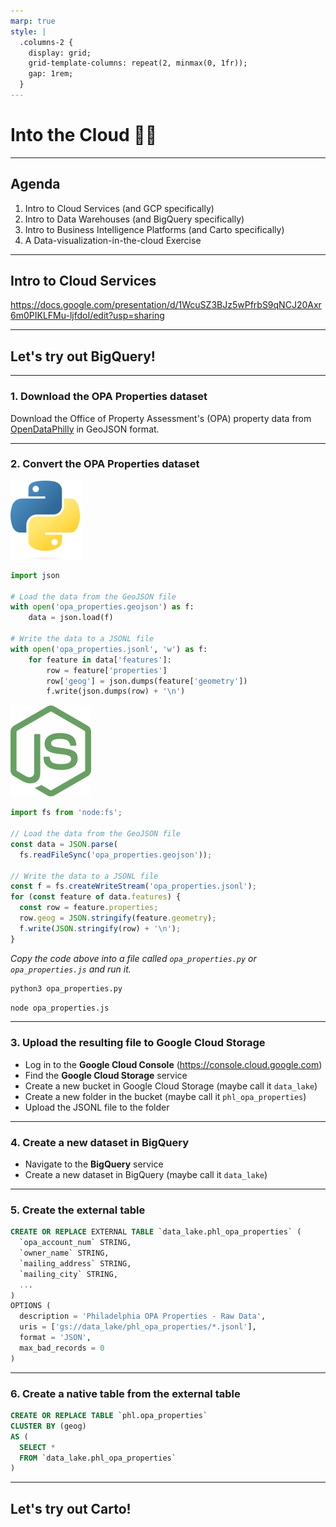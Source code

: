 ```yaml
---
marp: true
style: |
  .columns-2 {
    display: grid;
    grid-template-columns: repeat(2, minmax(0, 1fr));
    gap: 1rem;
  }
---
```


<!-- We're going to move PostgreSQL aside for a while -- we're not saying goodbye, we're just moving it out of the center of our view so that we can make room for the universe of other things we're going to be talking about. 

This week we're going to talk about using programming tools to move data into a particular kind of database called a data warehouse, but before we get there I want to talk about the cloud, and set up our motivation. -->

# Into the Cloud 😶‍🌫️

---

## Agenda

<!-- After spring break we're going to be splitting up into three teams. Each team is going to build their own version of a computer assisted mass appraisal system for the City of Philadelphia.

https://docs.google.com/drawings/d/1_4iotvP8y2ajsU5e-NEkZDGfF1Y7uoE7FY_d3HU1ldE/edit

This system will be useful for both city staff that work within the Office of Property Assessment, and also for residential property owners in Philadelphia. There will be different interfaces useful for the two stakeholder groups, but the interfaces will be based on the same data.

For this, we're going to set up a data warehouse, into which we will place property assessment and related information. The data will be updated on a regular and frequent basis, and we will organize the data so that we can build machine learning models and user interfaces on top of it. All of this will be done automatically on a certain schedule, in the cloud, and without human intervention.
-->

1. Intro to Cloud Services (and GCP specifically)
2. Intro to Data Warehouses (and BigQuery specifically)
3. Intro to Business Intelligence Platforms (and Carto specifically)
3. A Data-visualization-in-the-cloud Exercise

---

## Intro to Cloud Services
<!--
We'll talk more about the project in a couple of weeks, but for now, let's talk about what the cloud is.
-->
https://docs.google.com/presentation/d/1WcuSZ3BJz5wPfrbS9qNCJ20Axr6m0PIKLFMu-ljfdoI/edit?usp=sharing

---

## Let's try out BigQuery!

<!-- We're going to load a dataset into BigQuery and then do some light visualization with it.

There are about 5-bajillion-and-one ways to load data into a data warehouse. In a production environment, many companies will rely on systems such as Stitch or FiveTran for extracting data from sources and loading it into data warehouses or data lakes. These platforms are incredibly useful, and it's definitely a best-practice to use them for basic extraction and loading. However, we're going to use a bit more of a low-level approach in this class (1) to get an understanding of what Stitch and FiveTran are doing for us, and (2) because these ETL platforms have their limits, and there are many cases where data engineers have to write their own custom ingestion logic when a ready-made connector doesn't already exist.

To load our data into BigQuery we're going to use something called "external tables" (the afore-mentioned ETL platforms often use this same method). External tables allow us to upload data to Google Cloud Storage and query it from there as if it were a native table in BigQuery. In other words, loading data into BigQuery could often be as easy as uploading a CSV file to a Google Cloud Storage folder and querying it like a database table.

https://cloud.google.com/bigquery/docs/batch-loading-data

CSV isn't the only format that's supported for external tables; for example, we're going to use a format called Newline Delimited JSON, or "JSON-L". There's also formats like GeoParquet, among others. You can see all the formats in the BigQuery documentation on batch loading data. -->

---

### 1. Download the OPA Properties dataset

Download the Office of Property Assessment's (OPA) property data from [OpenDataPhilly](https://opendataphilly.org/datasets/philadelphia-properties-and-assessment-history/) in GeoJSON format.

<!-- Download the OPA property data from opendataphilly in GeoJSON format. Note that often it doesn't matter too much which initial format you extract data in a data pipeline as an initial step to transform data from one format to something more compatible with the system you're loading into is pretty common. This is one thing that people will often use ogr2ogr for; it's not _just_ for loading data into PostGIS -- it's a tool to convert data from one geospatial format into any other. We've just been using it so far to translate data from GeoJSON or Shapefile format into PostGIS format. We could just as easily go from, for example, Shapefile to CSV.

We could also, download the CSV directly from OpenDataPhilly, but in this case that's not going to get us what we want because the coordinates of the data is in EPSG:2272. Also, I'm going to make a point or two using the GeoJSON.

For the sake of a little bit of exploration, I'll download three formats: the CSV, the GeoJSON, and the GeoPackage. All three of these contain the same data, just encoded in different formats. -->

---

### 2. Convert the OPA Properties dataset

<!-- In the Data Pipelines Pocket Reference you're going to read about different patterns used in data pipelines. People often talk about "ETL" and "ELT", but Densmore (the author) also refers to "EtLT", which is a pattern we're going to employ often.

We're going to need to translate the file we downloaded into something that BigQuery can understand. There are countless ways we could go about this. For example, as I mentioned before, we could use ogr2ogr to translate it into a CSV with a WKT geography column. Alternatively we could use a simple Python or JavaScript script to do the conversion for us. When we get to Cloud Functions you'll see that using a script turns out to be a pretty convenient option, since we'll eventually want this to be run in a process on a cloud server.

We can use a small script to load the raw data that we downloaded and transform it into a format that's more suitable for BigQuery. -->

<div class="columns-2">
<div>

![Python h:32](images/Python_icon.png)

```python
import json

# Load the data from the GeoJSON file
with open('opa_properties.geojson') as f:
    data = json.load(f)

# Write the data to a JSONL file
with open('opa_properties.jsonl', 'w') as f:
    for feature in data['features']:
        row = feature['properties']
        row['geog'] = json.dumps(feature['geometry'])
        f.write(json.dumps(row) + '\n')
```

</div>
<div>

![Node.js h:32](images/Node.js_icon.png)

```javascript
import fs from 'node:fs';

// Load the data from the GeoJSON file
const data = JSON.parse(
  fs.readFileSync('opa_properties.geojson'));

// Write the data to a JSONL file
const f = fs.createWriteStream('opa_properties.jsonl');
for (const feature of data.features) {
  const row = feature.properties;
  row.geog = JSON.stringify(feature.geometry);
  f.write(JSON.stringify(row) + '\n');
}
```

</div>
</div>

_Copy the code above into a file called `opa_properties.py` or `opa_properties.js` and run it._

<div class="columns-2">
<div>

```bash
python3 opa_properties.py
```

</div>
<div>

```bash
node opa_properties.js
```

</div>
</div>

---

### 3. Upload the resulting file to Google Cloud Storage

<!-- Finally we'll need to upload this file to somewhere in Google Cloud Platform. This is also something we will script in the future, but for now we'll do it manually, with the added bonus that it allows us to get familiar with the Google Cloud Console interface. -->

- Log in to the **Google Cloud Console** (https://console.cloud.google.com)
- Find the **Google Cloud Storage** service
- Create a new bucket in Google Cloud Storage (maybe call it `data_lake`)
- Create a new folder in the bucket (maybe call it `phl_opa_properties`)
- Upload the JSONL file to the folder

---

### 4. Create a new dataset in BigQuery

<!-- Now let's get the BigQuery side of things set up. Remember that in BigQuery a "dataset" is essentially equivalent to a "schema" in PostgreSQL. So let's create a new dataset to store our table in. -->

- Navigate to the **BigQuery** service
- Create a new dataset in BigQuery (maybe call it `data_lake`)

---

### 5. Create the external table

<!-- We've uploaded a file to Google Cloud Storage, and now we have to tell BigQuery to let us query that file as a table bu creating a table object in BigQuery that points to the file. The `uris` option is what I use to specify where the file is. The gs lets us know that it's a GCS url. Also notice the asterisk, or wildcard that I'm using. You can actually have BigQuery treat multiple files as one big table. This is really useful, for example, if you have data that you;re adding to the table on a regular basis; all you have to do is upload the new data to storage and old data will still be there. -->

```sql
CREATE OR REPLACE EXTERNAL TABLE `data_lake.phl_opa_properties` (
  `opa_account_num` STRING,
  `owner_name` STRING,
  `mailing_address` STRING,
  `mailing_city` STRING,
  ...
)
OPTIONS (
  description = 'Philadelphia OPA Properties - Raw Data',
  uris = ['gs://data_lake/phl_opa_properties/*.jsonl'],
  format = 'JSON',
  max_bad_records = 0
)
```

---

### 6. Create a native table from the external table

<!-- Finally, as an optional last step, I almost always create a native table. -->
```sql
CREATE OR REPLACE TABLE `phl.opa_properties`
CLUSTER BY (geog)
AS (
  SELECT *
  FROM `data_lake.phl_opa_properties`
)
```

---

<!-- In class I'll show how you can take a table that you've created and visualize it using a tool like Carto. -->

## Let's try out Carto!

